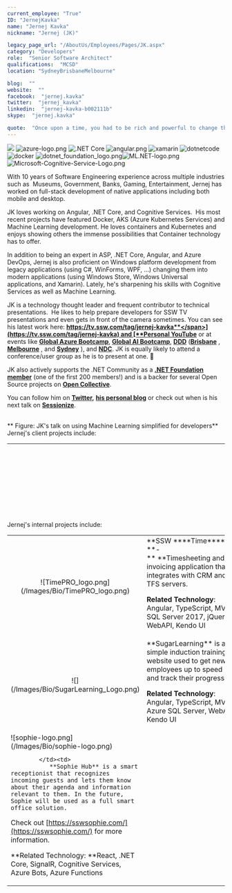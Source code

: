 ```yaml
---
current_employee: "True"
ID: "JernejKavka"
name: "Jernej Kavka"
nickname: "Jernej (JK)"

legacy_page_url: "/AboutUs/Employees/Pages/JK.aspx"
category: "Developers"
role:  "Senior Software Architect"
qualifications:  "MCSD"
location: "SydneyBrisbaneMelbourne"

blog:  ""
website:  ""
facebook:  "jernej.kavka"
twitter:  "jernej_kavka"
linkedin:  "jernej-kavka-b002111b"
skype:  "jernej.kavka"

quote:  "Once upon a time, you had to be rich and powerful to change the world. Now you just need to be bold and write code."
---
```


 ![](/Images/Bio/MCP.png) ![azure-logo.png](/Images/Bio/azure-logo.png) ![.NET Core](/Images/Bio/dotnetcore.png) ![angular.png](/Images/Bio/angular.png) ![xamarin](/Images/Bio/xamarin.jpg) ![dotnetcode](/Images/Bio/dotnetcode.jpg) ![docker](/Images/Bio/docker.jpg) ![dotnet_foundation_logo.png](/Images/Bio/dotnet_foundation_logo.png)![ML.NET-logo.png](/Images/Bio/ML.NET-logo.png)![Microsoft-Cognitive-Service-Logo.png](/Images/Bio/Microsoft-Cognitive-Service-Logo.png)   

With 10 years of Software Engineering experience across multiple industries such as  Museums, Government, Banks, Gaming, Entertainment, Jernej has worked on full-stack development of native applications including both mobile and desktop.  

JK loves working on Angular, .NET Core, and Cognitive Services.  His most recent projects have featured Docker, AKS (Azure Kubernetes Services) and Machine Learning development. He loves containers and Kubernetes and enjoys showing others the immense possibilities that Container technology has to offer.  

In addition to being an expert in ASP, .NET Core, Angular, and Azure DevOps, Jernej is also proficient on Windows platform development from legacy applications (using C#, WinForms, WPF, …) changing them into modern applications (using Windows Store, Windows Universal applications, and Xamarin). Lately, he's sharpening his skills with Cognitive Services as well as Machine Learning.  

JK is a technology thought leader and frequent contributor to technical presentations.  He likes to help prepare developers for SSW TV presentations and even gets in front of the camera sometimes. You can see his latest work here: [ <span lang="EN-AU" style="text-decoration-line:underline;"> **https://tv.ssw.com/tag/jernej-kavka**</span>](https://tv.ssw.com/tag/jernej-kavka) and [**Personal YouTube**](https://www.youtube.com/watch?v=3VPHV1902OQ&list=PLO0Fq_pphtfEHluXtyaX-IYy4vV2QxYeS) or at events like [ **Global Azure Bootcamp**](https://global.azurebootcamp.net/), [**Global AI Bootcamp**](https://brisbanebootcamp.com/), [ **DDD**](https://dddbrisbane.com/) ([**Brisbane**](https://dddbrisbane.com/) , [ **Melbourne**](https://www.dddmelbourne.com/) , and [ **Sydney**](https://www.dddsydney.com.au/) ), and [ **NDC**](https://ndcsydney.com/). JK is equally likely to attend a conference/user group as he is to present at one. 🧐

JK also actively supports the .NET Community as a [ **.NET Foundation member**](https://dotnetfoundation.org/) (one of the first 200 members!) and is a backer for several Open Source projects on [ **Open Collective**](https://opencollective.com/jernej-kavka).  

You can follow him on [ **Twitter,**](https://twitter.com/jernej_kavka) [ **his personal blog**](https://jkdev.me/) or check out when is his next talk on [ **Sessionize**](https://sessionize.com/jernej-kavka/).  

<div class="ms-rtestate-read ms-rte-embedcode ms-rte-embedil ms-rtestate-notify"> </div><div>
   ** Figure: JK's talk on using Machine Learning simplified for developers**  
 </div><div> 

</div><div>Jernej's client projects include:  

</div><div><table class="ms-rteTable-default" width="100%" cellspacing="0" style="height:146px;"><tbody><tr class="ms-rteTableEvenRow-default"><td class="ms-rteTableEvenCol-default" style="width:165px;height:36px;text-align:center;"><div>​​​</div><div>  
![Allianz_logo_logotype.png](/Images/Bio/Allianz_logo_logotype.png)  

</div></td><td class="ms-rteTableOddCol-default" style="width:673px;height:36px;"> 
               **Allianz Australia**  
The project focus was building a B2B and B2C web application using micro-services, and service buses, using Angular with ngrx and .NET Core.  

Additionally, we were responsible for developing systems for 3rd parties to integrate with, creating a  flexible website that can display dynamic content for Allianz partners.  
​​  
**Related Technologies**: Angular with ngrx, .NET Core, EF Core, NService Bus  

</td></tr><tr class="ms-rteTableFooterRow-default"><td rowspan="1" class="ms-rteTableFooterEvenCol-default" style="width:165px;height:36px;text-align:center;">​  
![d_ir_video_4_213c78534d79be0271befa34ca744fa7.jpg](/Images/Bio/d_ir_video_4_213c78534d79be0271befa34ca744fa7.jpg)</td><td rowspan="1" class="ms-rteTableFooterOddCol-default" style="width:673px;height:36px;">
               <span class="ms-rteThemeForeColor-2-0">** Banpu**  
Banpu engaged SSW to develop a PWA application that can be used online and offline in various situations. We have worked with several different teams from different countries and parts of Australia, and the main focus for SSW was delivering micro-services, offline and syncing capabilities of the PWA application, a desktop administration website, the mobile UX animations, and migrating data from Excel spreadsheets. We delivered all of the features with high code coverage with unit and component tests.  

**Related Technologies**: React, PWA, CosmosDB, NodeJS, .NET Core  
</span></td></tr><tr class="ms-rteTableOddRow-default"><td rowspan="1" class="ms-rteTableEvenCol-default" style="width:165px;height:36px;text-align:center;">​​  

![Long Service Corporation](/Images/Bio/LongServiceCorporation.gif)  

</td><td rowspan="1" class="ms-rteTableOddCol-default" style="width:673px;height:36px;">

                  <strong class="ms-rteThemeForeColor-2-0">Long Service Corporation**  
<span class="ms-rteThemeForeColor-2-0">Long Service Corporation engaged SSW to redesign and refactor their Worker Portal application, used by workers to download their statements. This application will be extended to include claims for workers. The new software design of the application includes multiple services that can be shared between projects.</span>

 <span class="ms-rteThemeForeColor-2-0"> **Related Technologies**: ASP.Net MVC, Entity Framework, WebAPI, TypeScript, jQuery  
</span>
</strong></td></tr><tr class="ms-rteTableEvenRow-default"><td class="ms-rteTableEvenCol-default" style="width:165px;height:36px;text-align:center;"><div>​​​</div><div>  
</div><div>![Infomedia](/Images/Bio/infomedia-logo.png)  

</div></td><td class="ms-rteTableOddCol-default" style="width:673px;height:36px;"> 
               **Infomedia**  
The project consisted of upgrading applications to a newer version of the Angular framework which resulted in improving the overall application performance for users.  
​​  
**Related Technologies**: Angular, TypeScript  
</td></tr></tbody></table></div><div>

</div><div>   
 </div><div>Jernej's internal projects include:  

</div><div><table class="ms-rteTable-default" cellspacing="0" style="width:100%;"><tbody><tr><td class="ms-rteTable-default" style="width:1%;text-align:center;">​![TimePRO_logo.png](/Images/Bio/TimePRO_logo.png)  
</td><td class="ms-rteTable-default" style="width:50%;"> 
               **SSW ****Time****Pro **-** **Timesheeting and invoicing application that integrates with CRM and TFS servers.  

**Related Technology**: Angular, TypeScript, MVC, SQL Server 2017, jQuery, WebAPI, Kendo UI  
</td></tr><tr><td class="ms-rteTable-default" style="width:1%;text-align:center;">​![](/Images/Bio/SugarLearning_Logo.png)</td><td class="ms-rteTable-default">
               **SugarLearning** is a simple induction training website used to get new employees up to speed and track their progress.  

**Related Technology**: Angular, TypeScript, MVC, Azure SQL Server, WebAPI, Kendo UI  
</td></tr><tr><td>
               ![sophie-logo.png](/Images/Bio/sophie-logo.png)   

            </td><td>
               **Sophie Hub** is a smart receptionist that recognizes incoming guests and lets them know about their agenda and information relevant to them. In the future, Sophie will be used as a full smart office solution.  

Check out [https://sswsophie.com/](https://sswsophie.com/) for more information.  

**Related Technology: **React, .NET Core, SignalR, Cognitive Services, Azure Bots, Azure Functions  
</td></tr></tbody></table> 
  </div><div>   

</div><div> 

</div>